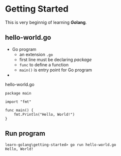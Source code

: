 # Getting Started
This is very beginnig of learning ***Go*lang**.

## hello-world.go
- Go program  
  - an extension `.go`
  - first line must be declaring *package*
  - `func` to define a function
  - `main()` is entry point for Go program
- 

hello-world.go
```
package main

import "fmt"

func main() {
	fmt.Println("Hello, World!")
}
```

## Run program
```
learn-golang\getting-started> go run hello-world.go  
Hello, World!
```
